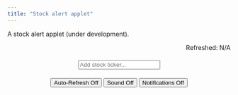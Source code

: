 ```yaml
---
title: "Stock alert applet"
---
```


A stock alert applet (under development). 

<div>
	
	
<div id="msg" style="width:max-content; margin-left:auto; margin-right:0px; cursor:pointer" onclick="update()">Refreshed: N/A</div>
	
<div style="width:max-content; margin:auto">
<input onkeyup="if (event.keyCode == 27) this.value = '';
		else if (event.keyCode == 13) {
			event.preventDefault(); 
			submitTicker();
		}"
id="tickerInput" style="margin:20px;" autocomplete="off" placeholder="Add stock ticker..."> 
</div>
	
<div style="width:max-content; margin:auto">
<audio id="audio" src="{{ "that-was-quick.mp3" | relative_url }}" autostart="false"></audio>
<button onclick="toggleAlerts(this);">Auto-Refresh Off</button>
<button onclick="toggleSound(this);" id="soundButton">Sound Off</button>
<button onclick="toggleNotifications(this);" id="notificationButton">Notifications Off</button>
</div>
	
<ul style="list-style-type:none; padding-left:0px" id="stocklist"></ul>
	
</div>

<script> ////////////////////////////////////////////////////////////////
var tickerList = [];
var volumes = {};
var prices = {};
let hourglasstimer;
	
function avgVariation(arr) {
	let diffarr = [];
	for (let i = 0; i < arr.length - 1; i++) {
		if (arr[i + 1] > 0 && arr[i] > 0) {
			if (arr[i + 1] > arr[i]) diffarr.push(arr[i + 1] - arr[i]);
			else diffarr.push(arr[i] - arr[i + 1]);
		}
	}
	if (diffarr.length < arr.length - 2) return -1;
				       
	var total = 0;
	for(var i = 0; i < diffarr.length; i++) {
	    total += diffarr[i];
	}
	return avg = total / diffarr.length;
}
	
function currentVariation(arr) {
	let diffarr = [];
	for (let i = arr.length - 2; i < arr.length - 1; i++) {
		if (arr[i + 1] > 0 && arr[i] > 0) {
			if (arr[i + 1] > arr[i]) diffarr.push(arr[i + 1] - arr[i]);
			else diffarr.push(arr[i] - arr[i + 1]);
		}
	}
	if (diffarr.length > 0) return diffarr[0];
	else return -1;
}
	
function toggleAlerts(elt) {
	if (hourglasstimer) {
		elt.style.backgroundColor = "";
		elt.textContent = "Auto-Refresh Off";
		clearInterval(hourglasstimer);
		hourglasstimer = "";
		for (let x in prices) {
			prices[x] = [-1,-1,-1,-1,-1,-1,-1,-1,-1,-1,-1,-1,-1,-1,-1];
			volumes[x] = [-1,-1,-1,-1,-1,-1,-1,-1,-1,-1,-1,-1,-1,-1,-1];
		}
	} else {	
		elt.style.backgroundColor = "#aaa";
		elt.textContent = "Auto-Refresh On";
		hourglasstimer = setInterval(function() {
			update();
		}, 5000);
	}
}
	
function toggleSound(elt) {
	if (elt.textContent == "Sound On") {
		elt.style.backgroundColor = "";
		elt.textContent = "Sound Off";
	} else {	
		elt.style.backgroundColor = "#aaa";
		elt.textContent = "Sound On";
		D('audio').play();
	}
}
	
function toggleNotifications(elt) {
	if (elt.textContent == "Notifications On") {
		elt.style.backgroundColor = "";
		elt.textContent = "Notifications Off";
	} else {	
	
		  // Let's check if the browser supports notifications
		  if (!("Notification" in window)) alert("This browser does not support desktop notification");

		  // Let's check whether notification permissions have already been granted
		  else if (Notification.permission === "granted") {	
			elt.style.backgroundColor = "#aaa";
			elt.textContent = "Notifications On";
		  }	
		  // Otherwise, we need to ask the user for permission
		  else if (Notification.permission !== "denied") {
		    Notification.requestPermission().then(function (permission) {
		      // If the user accepts, let's create a notification
		      if (permission === "granted") {
				elt.style.backgroundColor = "#aaa";
				elt.textContent = "Notifications On";
		      }
		    });
		  }	
	}
}


function update() {
	if (tickerList.length > 0) {
	let query = 'https://query1.finance.yahoo.com/v7/finance/quote?symbols=' + tickerList.join();
		
	fetch("https://sandboxansyble.herokuapp.com/", 
		{cache:'no-cache', headers: {'Target-URL': query }}).then(function(response) {
		return response.json();
	}).then(function(data) { 
	
	let buffer = data.quoteResponse.result;
	
	if (buffer) {
		var d = new Date();
		var n = d.toLocaleTimeString();
		D('msg').textContent = "Refreshed: " + n;
		buffer.forEach(function(stockData) {
			D(stockData.symbol + "-current").value = round(stockData.regularMarketPrice * 1);
			D(stockData.symbol + "-percent").textContent = stockData.symbol + " " + round(stockData.regularMarketChangePercent) + "%";
	
			if (stockData.regularMarketChangePercent > 0) D(stockData.symbol + "-percent").style.color = "#0b3";
			else if (stockData.regularMarketChangePercent < 0) D(stockData.symbol + "-percent").style.color = "#FF0000";
			else D(stockData.symbol + "-percent").style.color = "#333";
									  
			volumes[stockData.symbol].shift();			  
			volumes[stockData.symbol].push(stockData.regularMarketVolume);
			prices[stockData.symbol].shift();			  
			prices[stockData.symbol].push(stockData.regularMarketPrice);
									  
			console.log(stockData.symbol);
			console.log(avgVariation(prices[stockData.symbol]));
			console.log(avgVariation(volumes[stockData.symbol]));
									  
			if (currentVariation(prices[stockData.symbol]) > 2*avgVariation(prices[stockData.symbol])) D(stockData.symbol + "-current").style.fontWeight = "bold";
			else D(stockData.symbol + "-current").style.fontWeight = "initial";
	
			if (currentVariation(volumes[stockData.symbol]) > 2*avgVariation(volumes[stockData.symbol])) D(stockData.symbol + "-current").style.fontWeight = "bold";
			else D(stockData.symbol + "-current").style.fontWeight = "initial";
		});	
		tickerList.forEach(function(stock) {
			console.log("updating " + stock);

			let current = parseFloat(D(stock + "-current").value);
			let upper = parseFloat(D(stock + "-upper").value);
			let lower = parseFloat(D(stock + "-lower").value);

			let ring = false;
			let direction = "";
			if (current < lower) {
				if (D(stock + "-lower").style.fontWeight != "bold") ring = true;
				D(stock + "-lower").style.fontWeight = "bold";
				direction = "down";
			} else D(stock + "-lower").style.fontWeight = "initial";
			if (current > upper) {
				if (D(stock + "-upper").style.fontWeight != "bold") ring = true;
				D(stock + "-upper").style.fontWeight = "bold";
				direction = "up";
			} else D(stock + "-upper").style.fontWeight = "initial";

			if (ring) {
				if (D('soundButton').textContent == "Sound On") D('audio').play();	
				if (D('notificationButton').textContent == "Notifications On") 
					new Notification(stock + " is " + direction + " to $" + D(stock + "-current").value);
			}
		});
	} else D('msg').textContent = "Auto-refresh error.";	
	}).catch(function(error) { console.log(error); });	
	}
}
	
function submitTicker() {
	// options: https://query2.finance.yahoo.com/v7/finance/options/
	// quote: https://query1.finance.yahoo.com/v7/finance/quote?symbols=
	let query = 'https://query1.finance.yahoo.com/v7/finance/quote?symbols=' + D('tickerInput').value;	
	fetch("https://sandboxansyble.herokuapp.com/", 
		{cache:'no-cache', headers: {'Target-URL': query }}).then(function(response) {
		return response.json();
	}).then(function(data) { 
	
	// let buffer = data.optionChain.result[0].quote;
	let buffer = data.quoteResponse.result[0];
	
	if (buffer) {	
		let stock = buffer.symbol;
	
		if (!tickerList.includes(stock)) {			
			tickerList.push(stock);

			let newli = make("li");
			newli.id = stock;
	
			let newTickerX = make("button");
			newTickerX.textContent = "X";
			newTickerX.onclick = function() { 
				tickerList.splice(tickerList.indexOf(stock), 1); 
				remove(newli); 
			};	
	
			let newTicker = make("div");
			newTicker.id = stock + "-percent";
			newTicker.style.paddingTop = "10px";
			newTicker.textContent = stock + " " + round(buffer.regularMarketChangePercent) + "%";
			newTicker.style.display = "inline-block";	
				newTicker.style.textAlign = "center";
				newTicker.style.width = "max-content";
			if (buffer.regularMarketChangePercent > 0) newTicker.style.color = "#0b3";
			else if (buffer.regularMarketChangePercent < 0) newTicker.style.color = "#FF0000";
	
			let lowerBound = make("input");
			lowerBound.value = round(buffer.regularMarketPrice * 0.98);
			lowerBound.id = stock + "-lower";
				lowerBound.style.textAlign = "center";
				lowerBound.style.width = "80px";	
			lowerBound.onblur = function() { update() };
			lowerBound.onkeyup = function() {
				if (event.keyCode == 13) {
					event.preventDefault(); 
					lowerBound.blur();
				}
			};
	
			let current = make("input");
			current.value = round(buffer.regularMarketPrice * 1);
			current.id = stock + "-current";
			current.disabled = true;
			current.style.border = "0px";
			current.style.backgroundColor = "transparent";
			current.style.color = "#333";
				current.style.textAlign = "center";
				current.style.width = "80px";
	
			let upperBound = make("input");
			upperBound.value = round(buffer.regularMarketPrice * 1.02);
			upperBound.id = stock + "-upper";
				upperBound.style.textAlign = "center";
				upperBound.style.width = "80px";
			upperBound.onblur = function() { update() };
			upperBound.onkeyup = function() {
				if (event.keyCode == 13) {
					event.preventDefault(); 
					lowerBound.blur();
				}
			};
	
			let m1 = make("button");
			m1.textContent = "1%";
			m1.onclick = function() { 	
				lowerBound.value = round(buffer.regularMarketPrice * 0.99);
				update();
			};	
			let m2 = make("button");
			m2.textContent = "2%";
			m2.onclick = function() { 	
				lowerBound.value = round(buffer.regularMarketPrice * 0.98);
				update();
			};	
			let m4 = make("button");
			m4.textContent = "4%";
			m4.onclick = function() { 	
				lowerBound.value = round(buffer.regularMarketPrice * 0.96);
				update();
			};	
			let m8 = make("button");
			m8.textContent = "8%";
			m8.onclick = function() { 	
				lowerBound.value = round(buffer.regularMarketPrice * 0.92);
				update();
			};	
	
	
			
			let n1 = make("button");
			n1.textContent = "1%";
			n1.onclick = function() { 	
				upperBound.value = round(buffer.regularMarketPrice * 1.01);
				update();
			};	
			let n2 = make("button");
			n2.textContent = "2%";
			n2.onclick = function() { 	
				upperBound.value = round(buffer.regularMarketPrice * 1.02);
				update();
			};	
			let n4 = make("button");
			n4.textContent = "4%";
			n4.onclick = function() { 	
				upperBound.value = round(buffer.regularMarketPrice * 1.04);
				update();
			};	
			let n8 = make("button");
			n8.textContent = "8%";
			n8.onclick = function() { 	
				upperBound.value = round(buffer.regularMarketPrice * 1.08);
				update();
			};	
	
	
			m1.style.marginRight = "20px";
			m8.style.marginLeft = "50px";
			n1.style.marginLeft = "20px";
			n8.style.marginRight = "20px";
	
			let li1 = make('div');	    
			let li2 = make('div'); 
			li1.style.margin = "auto";
			li2.style.margin = "auto";	   
			li1.style.width = "max-content";
			li2.style.width = "max-content";	    	
			li1.appendChild(newTicker);
			li2.appendChild(m8);
			li2.appendChild(m4);
			li2.appendChild(m2);
			li2.appendChild(m1);
			li2.appendChild(lowerBound);
			li2.appendChild(current);
			li2.appendChild(upperBound);
			li2.appendChild(n1);
			li2.appendChild(n2);
			li2.appendChild(n4);
			li2.appendChild(n8);
			li2.appendChild(newTickerX);
			newli.appendChild(li1);		
			newli.appendChild(li2);
			D('stocklist').insertBefore(newli, D('stocklist').firstChild);
			volumes[stock] = [-1,-1,-1,-1,-1,-1,-1,-1,-1,-1,-1,-1,-1,-1,-1];
			prices[stock] = [-1,-1,-1,-1,-1,-1,-1,-1,-1,-1,-1,-1,-1,-1,-1];
		} else D('stocklist').insertBefore(D(stock), D('stocklist').firstChild);
	
		D('tickerInput').value = "";
	
	} else D('msg').textContent = "Ticker doesn't exist.";	
	}).catch(function(error) { console.log(error); });	
}
	
function round(num) {
	if (num > 1) return Math.floor(num*100)/100;
	return Math.floor(num*1000)/1000;
}
function D(string) { return document.getElementById(string);}
function make(string) { return document.createElement(string);}	
function remove(element) { element.parentNode.removeChild(element);}
</script>
    
